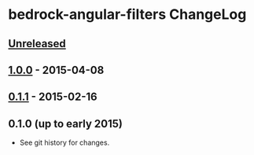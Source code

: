 # bedrock-angular-filters ChangeLog

## [Unreleased]

## [1.0.0] - 2015-04-08

## [0.1.1] - 2015-02-16

## 0.1.0 (up to early 2015)

- See git history for changes.

[Unreleased]: https://github.com/digitalbazaar/bedrock-angular-filters/compare/1.0.0...HEAD
[1.0.0]: https://github.com/digitalbazaar/bedrock-angular-filters/compare/0.1.1...1.0.0
[0.1.1]: https://github.com/digitalbazaar/bedrock-angular-filters/compare/0.1.0...0.1.1
